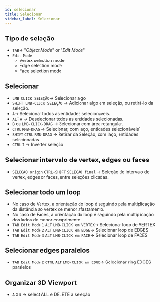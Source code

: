 ```yaml
---
id: selecionar
title: Selecionar
sidebar_label: Selecionar
---
```


## Tipo de seleção
- `TAB`-> "*Object Mode*" or "*Edit Mode*"
- `Edit Mode`
    - Vertex selection mode
    - Edge selection mode
    - Face selection mode

## Selecionar
- `LMB-CLICK SELEÇÃO`-> Selecionar algo
- `SHIFT LMB-CLICK SELEÇÃO` -> Adicionar algo em seleção, ou retirá-lo da seleção.
- `A`-> Selecionar todos as entidades selecionáveis.
- `ALT` `A` -> Deselecionar todos as entidades selecionadas.
- `B` ou `LMB-CLICK-DRAG` -> Selecionar com área retangular.
- `CTRL` `RMB-DRAG` -> Selecionar, com laço, entidades selecionáveis1
- `SHIFT` `CTRL` `RMB-DRAG` -> Retirar da Seleção, com laço, entidades selecionadas.
- `CTRL` `I` -> Inverter seleção

## Selecionar intervalo de vertex, edges ou faces
- `SELECAO origin` `CTRL-SHIFT` `SELECAO final` -> Seleção de intervalo de vertex, edges or faces, entre seleções clicadas. 

## Selecionar todo um loop
- No caso de Vertex, a orientação do loop é seguindo pela multiplicação da distância ao vertex de menor afastamento.
- No caso de Faces, a orientação do loop é seguindo pela multiplicação dos lados de menor comprimento.
- `TAB Edit Mode` `1` `ALT` `LMB-CLICK em VERTEX`-> Selecionar loop de VERTEX
- `TAB Edit Mode` `2` `ALT` `LMB-CLICK em EDGE`-> Selecionar loop de EDGES
- `TAB Edit Mode` `3` `ALT` `LMB-CLICK em FACE`-> Selecionar loop de FACES

## Selecionar edges paralelos
- `TAB Edit Mode` `2` `CTRL` `ALT` `LMB-CLICK em EDGE`-> Selecionar ring EDGES paralelos

## Organizar 3D Viewport
- `A` `X` `D` -> select ALL e DELETE a seleção